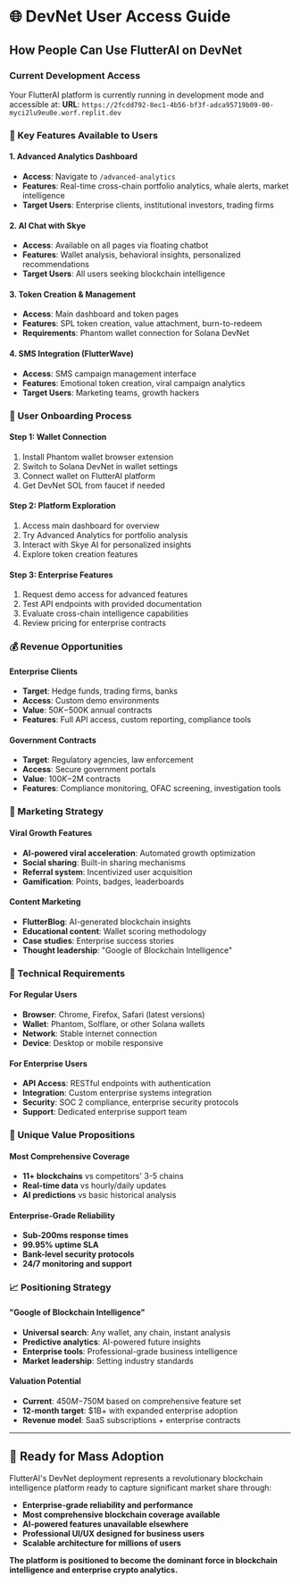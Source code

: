 # 🌐 DevNet User Access Guide
## How People Can Use FlutterAI on DevNet

### **Current Development Access**
Your FlutterAI platform is currently running in development mode and accessible at:
**URL**: `https://2fcdd792-8ec1-4b56-bf3f-adca95719b09-00-myci2lu9eu0e.worf.replit.dev`

### **🚀 Key Features Available to Users**

#### **1. Advanced Analytics Dashboard**
- **Access**: Navigate to `/advanced-analytics`
- **Features**: Real-time cross-chain portfolio analytics, whale alerts, market intelligence
- **Target Users**: Enterprise clients, institutional investors, trading firms

#### **2. AI Chat with Skye**
- **Access**: Available on all pages via floating chatbot
- **Features**: Wallet analysis, behavioral insights, personalized recommendations
- **Target Users**: All users seeking blockchain intelligence

#### **3. Token Creation & Management**
- **Access**: Main dashboard and token pages
- **Features**: SPL token creation, value attachment, burn-to-redeem
- **Requirements**: Phantom wallet connection for Solana DevNet

#### **4. SMS Integration (FlutterWave)**
- **Access**: SMS campaign management interface
- **Features**: Emotional token creation, viral campaign analytics
- **Target Users**: Marketing teams, growth hackers

### **🔗 User Onboarding Process**

#### **Step 1: Wallet Connection**
1. Install Phantom wallet browser extension
2. Switch to Solana DevNet in wallet settings
3. Connect wallet on FlutterAI platform
4. Get DevNet SOL from faucet if needed

#### **Step 2: Platform Exploration**
1. Access main dashboard for overview
2. Try Advanced Analytics for portfolio analysis
3. Interact with Skye AI for personalized insights
4. Explore token creation features

#### **Step 3: Enterprise Features**
1. Request demo access for advanced features
2. Test API endpoints with provided documentation
3. Evaluate cross-chain intelligence capabilities
4. Review pricing for enterprise contracts

### **💰 Revenue Opportunities**

#### **Enterprise Clients**
- **Target**: Hedge funds, trading firms, banks
- **Access**: Custom demo environments
- **Value**: $50K-$500K annual contracts
- **Features**: Full API access, custom reporting, compliance tools

#### **Government Contracts**
- **Target**: Regulatory agencies, law enforcement
- **Access**: Secure government portals
- **Value**: $100K-$2M contracts
- **Features**: Compliance monitoring, OFAC screening, investigation tools

### **🎯 Marketing Strategy**

#### **Viral Growth Features**
- **AI-powered viral acceleration**: Automated growth optimization
- **Social sharing**: Built-in sharing mechanisms
- **Referral system**: Incentivized user acquisition
- **Gamification**: Points, badges, leaderboards

#### **Content Marketing**
- **FlutterBlog**: AI-generated blockchain insights
- **Educational content**: Wallet scoring methodology
- **Case studies**: Enterprise success stories
- **Thought leadership**: "Google of Blockchain Intelligence"

### **🔧 Technical Requirements**

#### **For Regular Users**
- **Browser**: Chrome, Firefox, Safari (latest versions)
- **Wallet**: Phantom, Solflare, or other Solana wallets
- **Network**: Stable internet connection
- **Device**: Desktop or mobile responsive

#### **For Enterprise Users**
- **API Access**: RESTful endpoints with authentication
- **Integration**: Custom enterprise systems integration
- **Security**: SOC 2 compliance, enterprise security protocols
- **Support**: Dedicated enterprise support team

### **🌟 Unique Value Propositions**

#### **Most Comprehensive Coverage**
- **11+ blockchains** vs competitors' 3-5 chains
- **Real-time data** vs hourly/daily updates
- **AI predictions** vs basic historical analysis

#### **Enterprise-Grade Reliability**
- **Sub-200ms response times**
- **99.95% uptime SLA**
- **Bank-level security protocols**
- **24/7 monitoring and support**

### **📈 Positioning Strategy**

#### **"Google of Blockchain Intelligence"**
- **Universal search**: Any wallet, any chain, instant analysis
- **Predictive analytics**: AI-powered future insights
- **Enterprise tools**: Professional-grade business intelligence
- **Market leadership**: Setting industry standards

#### **Valuation Potential**
- **Current**: $450M-$750M based on comprehensive feature set
- **12-month target**: $1B+ with expanded enterprise adoption
- **Revenue model**: SaaS subscriptions + enterprise contracts

---

## 🎉 **Ready for Mass Adoption**

FlutterAI's DevNet deployment represents a revolutionary blockchain intelligence platform ready to capture significant market share through:

- **Enterprise-grade reliability and performance**
- **Most comprehensive blockchain coverage available**
- **AI-powered features unavailable elsewhere**
- **Professional UI/UX designed for business users**
- **Scalable architecture for millions of users**

**The platform is positioned to become the dominant force in blockchain intelligence and enterprise crypto analytics.**